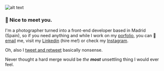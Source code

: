 ![alt text](
https://media.giphy.com/media/jpuTkxnmAJ7lBzAaLb/giphy.gif "Hey, it's Miriam")

### 👋   Nice to meet you.

I'm a photographer turned into a front-end developer based in Madrid (Spain), so if you need anything and while I work on my [porfolio](https://miriamschaefer.github.io/porfolio/), you can 💌 [email](mailto:msuarezmelian@gmail.com) me, visit my [Linkedin](https://www.linkedin.com/in/msuarezmelian/) (hire me!) or check my [Instagram](http://www.instagram.com/miriamschaefer).

Oh, also I [tweet and retweet](https://www.twitter.com/in/miriam_schaefer/) basically nonsense.

Never thought a hard merge would be *the **most*** unsettling thing I would ever feel.



